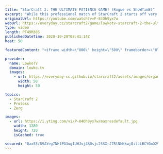 ```yaml
---
title: "StarCraft 2: THE ULTIMATE PATIENCE GAME! (Rogue vs ShoWTimE)"
excerpt: "While this professional match of StarCraft 2 starts off very slowly, it turns out to be one of the most spectacular matches of late game Zerg versus Protoss I've ever seen.   Become a YouTube member: https://lowko.tv/join Support my work on Patreon: http://www.patreon.com/lowkotv  My second channel:"
originalUrl: https://youtube.com/watch?v=P-84Oh9yx7w
webUrl: https://everyday.cc/starcraft2/game/lowkotv-starcraft-2-the-ultimate-patience-game-rogue-vs-showtime/
type: video
length: PT49M38S
publishedDateTime: 2020-10-20T08:41:14Z
heat: 50

featuredContent: "<iframe width=\"800\" height=\"500\" frameborder=\"0\" src=\"https://www.youtube.com/embed/P-84Oh9yx7w\" allow=\"accelerometer; autoplay; encrypted-media; gyroscope; picture-in-picture\" allowfullscreen></iframe>"

provider:
  name: LowkoTV
  domain: lowko.tv
  images:
    - url: https://everyday-cc.github.io/starcraft2/assets/images/organizations/lowko.tv-50x50.jpg
      width: 50
      height: 50

topics:
  - StarCraft 2
  - Protoss
  - Zerg

images:
  - url: https://i.ytimg.com/vi/P-84Oh9yx7w/maxresdefault.jpg
    width: 1280
    height: 720
    isCached: true

secured: "QaxS5/89AYeg7NHlPG3ug1UHJvj4B0sjc2SSXrJ7RlNkKkwjQitLLBCYGmD29amRhOUQHkgax8yNVHTeP8d0j4lKMnGiJvL6KpmIyjeyK0xYP5SZv6hLpb+MeVhnbzCRz6KPjXa/bDiJr/THhKBdphp5t8wRzlvlmBLR9LV570ZPWZJHhD7JKKMAyhDgcMxtT0HehmCXpSSzuhydUwzROGfdJ2+TFobM7Up9XOS2sk9/qmytZYWrpFeRwSS2JU0yDUwFXr4Ulpm1dMgQOcub3xcVgkiD5W9gpuqnYqfRzZfHQxdnDbt+Xx+hH+idYEQUs/aBPpgoiPLLqbbIrhYWt5KWD0YTetBTS6uDkt4OsmDyH1xi8QzS4KhlTh4DNv2CyaeT3Risct2GgUgEymMWfL+anvRdhHcTNEmfxEiXYyc=;Dmlz67NvXuA4ZBPEErKvag=="
---
```


